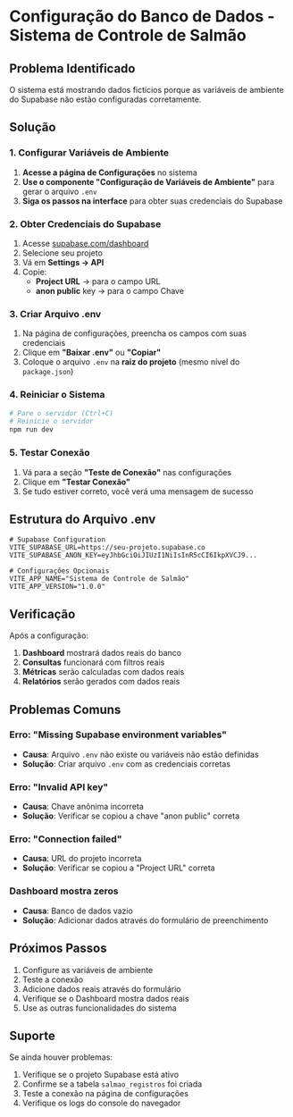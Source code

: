 # Configuração do Banco de Dados - Sistema de Controle de Salmão

## Problema Identificado

O sistema está mostrando dados fictícios porque as variáveis de ambiente do Supabase não estão configuradas corretamente.

## Solução

### 1. Configurar Variáveis de Ambiente

1. **Acesse a página de Configurações** no sistema
2. **Use o componente "Configuração de Variáveis de Ambiente"** para gerar o arquivo `.env`
3. **Siga os passos na interface** para obter suas credenciais do Supabase

### 2. Obter Credenciais do Supabase

1. Acesse [supabase.com/dashboard](https://supabase.com/dashboard)
2. Selecione seu projeto
3. Vá em **Settings → API**
4. Copie:
   - **Project URL** → para o campo URL
   - **anon public** key → para o campo Chave

### 3. Criar Arquivo .env

1. Na página de configurações, preencha os campos com suas credenciais
2. Clique em **"Baixar .env"** ou **"Copiar"**
3. Coloque o arquivo `.env` na **raiz do projeto** (mesmo nível do `package.json`)

### 4. Reiniciar o Sistema

```bash
# Pare o servidor (Ctrl+C)
# Reinicie o servidor
npm run dev
```

### 5. Testar Conexão

1. Vá para a seção **"Teste de Conexão"** nas configurações
2. Clique em **"Testar Conexão"**
3. Se tudo estiver correto, você verá uma mensagem de sucesso

## Estrutura do Arquivo .env

```env
# Supabase Configuration
VITE_SUPABASE_URL=https://seu-projeto.supabase.co
VITE_SUPABASE_ANON_KEY=eyJhbGciOiJIUzI1NiIsInR5cCI6IkpXVCJ9...

# Configurações Opcionais
VITE_APP_NAME="Sistema de Controle de Salmão"
VITE_APP_VERSION="1.0.0"
```

## Verificação

Após a configuração:

1. **Dashboard** mostrará dados reais do banco
2. **Consultas** funcionará com filtros reais
3. **Métricas** serão calculadas com dados reais
4. **Relatórios** serão gerados com dados reais

## Problemas Comuns

### Erro: "Missing Supabase environment variables"
- **Causa**: Arquivo `.env` não existe ou variáveis não estão definidas
- **Solução**: Criar arquivo `.env` com as credenciais corretas

### Erro: "Invalid API key"
- **Causa**: Chave anônima incorreta
- **Solução**: Verificar se copiou a chave "anon public" correta

### Erro: "Connection failed"
- **Causa**: URL do projeto incorreta
- **Solução**: Verificar se copiou a "Project URL" correta

### Dashboard mostra zeros
- **Causa**: Banco de dados vazio
- **Solução**: Adicionar dados através do formulário de preenchimento

## Próximos Passos

1. Configure as variáveis de ambiente
2. Teste a conexão
3. Adicione dados reais através do formulário
4. Verifique se o Dashboard mostra dados reais
5. Use as outras funcionalidades do sistema

## Suporte

Se ainda houver problemas:
1. Verifique se o projeto Supabase está ativo
2. Confirme se a tabela `salmao_registros` foi criada
3. Teste a conexão na página de configurações
4. Verifique os logs do console do navegador 